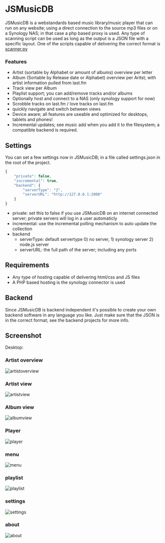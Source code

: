 JSMusicDB
=========

JSMusicDB is a webstandards based music library/music player that can run on any website; using a direct connection to the source mp3 files or on a Synology NAS; in that case a php based proxy is used.
Any type of scanning script can be used as long as the output is a JSON file with a specific layout. One of the scripts capable of delivering the correct format is [scanner.py](https://github.com/lucienimmink/scanner.py)

### Features
- Artist (sortable by Alphabet or amount of albums) overview per letter
- Album (Sortable by Release date or Alphabet) overview per Aritst; with artist information pulled from last.fm
- Track view per Album
- Playlist support; you can add/remove tracks and/or albums
- Optionally host and connect to a NAS (only synology support for now)
- Scrobble tracks on last.fm / love tracks on last.fm
- quickly navigate and switch between views
- Device aware; all features are useable and optimized for desktops, tablets and phones!
- Incremental updates; see music add when you add it to the filesystem; a compatible backend is required.

Settings
--------
You can set a few settings now in JSMusicDB; in a file called settings.json in the root of the project.
```javascript
{
    "private": false,
    "incremental": true,
    "backend": {
        "serverType": "2",
        "serverURL": "http://127.0.0.1:2000"
    }
}
```
- private: set this to false if you use JSMusicDB on an internet connected server; private servers will log in a user automaticly
- incremental: use the incremental polling mechanism to auto update the collection
- backend
	- serverType: default servertype 0) no server, 1) synology server 2) node.js server
	- serverURL: the full path of the server; including any ports

Requirements
------------
- Any type of hosting capable of delivering html/css and JS files
- A PHP based hosting is the synology connector is used

Backend
-------
Since JSMusicDB is backend independent it's possible to create your own backend software in any language you like. Just make sure that the JSON is in the correct format; see the backend projects for more info.


Screenshot
----------

Desktop:

### Artist overview
![artistoverview](http://www.arielext.org/screenshots/artistoverview.PNG)
### Artist view
![artistview](http://www.arielext.org/screenshots/artistview.PNG)
### Album view
![albumview](http://www.arielext.org/screenshots/albumview.PNG)
### Player
![player](http://www.arielext.org/screenshots/player.PNG)
### menu
![menu](http://www.arielext.org/screenshots/menu.PNG)
### playlist
![playlist](http://www.arielext.org/screenshots/playlist.PNG)
### settings
![settings](http://www.arielext.org/screenshots/settings.PNG)
### about
![about](http://www.arielext.org/screenshots/about.PNG)